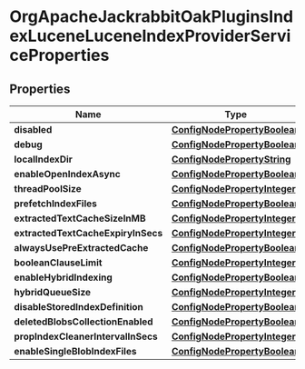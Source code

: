

# OrgApacheJackrabbitOakPluginsIndexLuceneLuceneIndexProviderServiceProperties

## Properties

Name | Type | Description | Notes
------------ | ------------- | ------------- | -------------
**disabled** | [**ConfigNodePropertyBoolean**](ConfigNodePropertyBoolean.md) |  |  [optional]
**debug** | [**ConfigNodePropertyBoolean**](ConfigNodePropertyBoolean.md) |  |  [optional]
**localIndexDir** | [**ConfigNodePropertyString**](ConfigNodePropertyString.md) |  |  [optional]
**enableOpenIndexAsync** | [**ConfigNodePropertyBoolean**](ConfigNodePropertyBoolean.md) |  |  [optional]
**threadPoolSize** | [**ConfigNodePropertyInteger**](ConfigNodePropertyInteger.md) |  |  [optional]
**prefetchIndexFiles** | [**ConfigNodePropertyBoolean**](ConfigNodePropertyBoolean.md) |  |  [optional]
**extractedTextCacheSizeInMB** | [**ConfigNodePropertyInteger**](ConfigNodePropertyInteger.md) |  |  [optional]
**extractedTextCacheExpiryInSecs** | [**ConfigNodePropertyInteger**](ConfigNodePropertyInteger.md) |  |  [optional]
**alwaysUsePreExtractedCache** | [**ConfigNodePropertyBoolean**](ConfigNodePropertyBoolean.md) |  |  [optional]
**booleanClauseLimit** | [**ConfigNodePropertyInteger**](ConfigNodePropertyInteger.md) |  |  [optional]
**enableHybridIndexing** | [**ConfigNodePropertyBoolean**](ConfigNodePropertyBoolean.md) |  |  [optional]
**hybridQueueSize** | [**ConfigNodePropertyInteger**](ConfigNodePropertyInteger.md) |  |  [optional]
**disableStoredIndexDefinition** | [**ConfigNodePropertyBoolean**](ConfigNodePropertyBoolean.md) |  |  [optional]
**deletedBlobsCollectionEnabled** | [**ConfigNodePropertyBoolean**](ConfigNodePropertyBoolean.md) |  |  [optional]
**propIndexCleanerIntervalInSecs** | [**ConfigNodePropertyInteger**](ConfigNodePropertyInteger.md) |  |  [optional]
**enableSingleBlobIndexFiles** | [**ConfigNodePropertyBoolean**](ConfigNodePropertyBoolean.md) |  |  [optional]



